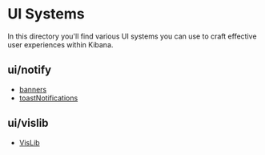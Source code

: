 # UI Systems

In this directory you'll find various UI systems you can use to craft effective user experiences within Kibana.

## ui/notify

* [banners](notify/banners/BANNERS.md)
* [toastNotifications](notify/toasts/TOAST_NOTIFICATIONS.md)

## ui/vislib

* [VisLib](vislib/VISLIB.md)